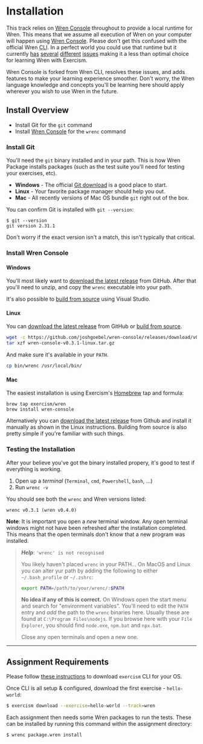 # Installation

This track relies on [Wren Console][wren-console] throughout to provide a local runtime for Wren. This means that we assume all execution of Wren on your
computer will happen using [Wren Console][wren-console].  Please don't get this confused with the official Wren <abbr title="Command Line Interface">CLI</abbr>.  In a perfect world you could use that runtime but it currently [has](https://github.com/wren-lang/wren-cli/pull/74) [several](https://github.com/wren-lang/wren/pull/1006) [different](https://github.com/wren-lang/wren-cli/issues/108) [issues](https://github.com/wren-lang/wren-cli/pull/105) making it a less than optimal choice for learning Wren with Exercism.

Wren Console is forked from Wren CLI, resolves these issues, and adds features to make your learning experience smoother.  Don't worry, the Wren language knowledge and concepts you'll be learning here should apply wherever you wish to use Wren in the future.

## Install Overview

- Install Git for the `git` command
- Install [Wren Console][wren-console] for the `wrenc` command

### Install Git

You'll need the `git` binary installed and in your path.  This is how Wren Package installs packages (such as the test suite you'll need for testing your exercises, etc).

- **Windows** - The official [Git download](https://git-scm.com/download/win) is a good place to start.
-  **Linux** - Your favorite package manager should help you out.
- **Mac** - All recently versions of Mac OS bundle `git` right out of the box.

You can confirm Git is installed with `git --version`:

```
$ git --version
git version 2.31.1
```

Don't worry if the exact version isn't a match, this isn't typically that critical.


### Install Wren Console

#### Windows

You'll most likely want to [download the latest release][releases] from GitHub.  After that you'll need to unzip, and copy the `wrenc` executable into your path.

It's also possible to [build from source][build-from-source] using Visual Studio.

#### Linux

You can [download the latest release][releases] from GitHub or [build from source][build-from-source].

```sh
wget -c https://github.com/joshgoebel/wren-console/releases/download/v0.3.1/wren-console-v0.3.1-linux.tar.gz
tar xzf wren-console-v0.3.1-linux.tar.gz
```

And make sure it's available in your `PATH`.

```sh
cp bin/wrenc /usr/local/bin/
```


#### Mac

The easiest installation is using Exercism's [Homebrew][homebrew] tap and formula:

```
brew tap exercism/wren
brew install wren-console
```

Alternatively you can [download the latest release][releases] from Github and
install it manually as shown in the Linux instructions.  Building from source is also pretty simple if you're  familiar with such things.

### Testing the Installation

After your believe you've got the binary installed propery, it's good to test if everything is working.

1. Open up a _terminal_ (`Terminal`, `cmd`, `Powershell`, `bash`, ...)
2. Run `wrenc -v`

You should see both the `wrenc` and Wren versions listed:

```
wrenc v0.3.1 (wren v0.4.0)
```

**Note**: It is important you open a _new_ terminal window. Any open terminal
windows might not have been refreshed after the installation completed. This
means that the open terminals don't know that a new program was installed.

> _**Help**_: `'wrenc' is not recognised`
>
> You likely haven't placed `wrenc` in your PATH... On MacOS and Linux you can alter yur path by adding the following to either
> `~/.bash_profile` or `~/.zshrc`:
>
> ```bash
> export PATH=/path/to/your/wrenc/:$PATH
> ```
> **No idea if any of this is correct.**
> On Windows open the start menu and search for "environment variables". You'll
> need to edit the `PATH` entry and _add_ the path to the `wrenc` binaries here.
> Usually these are found at `C:\Program Files\nodejs`. If you browse here with
> your `File Explorer`, you should find `node.exe`, `npm.bat` and `npx.bat`.
>
> Close any open terminals and open a new one.

---

## Assignment Requirements

Please follow [these instructions][cli-walkthrough] to download `exercism` CLI for your OS.

Once CLI is all setup & configured, download the first exercise - `hello-world`:

```bash
$ exercism download --exercise=hello-world --track=wren
```

Each assignment then needs some Wren packages to run the tests. These can be installed
by running this command within the assignment directory:

```bash
$ wrenc package.wren install
```


[homebrew]: https://brew.sh
[releases]: https://github.com/joshgoebel/wren-console/releases
[wren-console]: https://github.com/joshgoebel/wren-console
[wren-package]: https://github.com/joshgoebel/wren-package
[wren-cli]: https://github.com/wren-lang/wren-cli
[build-from-source]: https://github.com/joshgoebel/wren-console#to-build-wren-console
[cli-walkthrough]: https://exercism.io/cli-walkthrough
